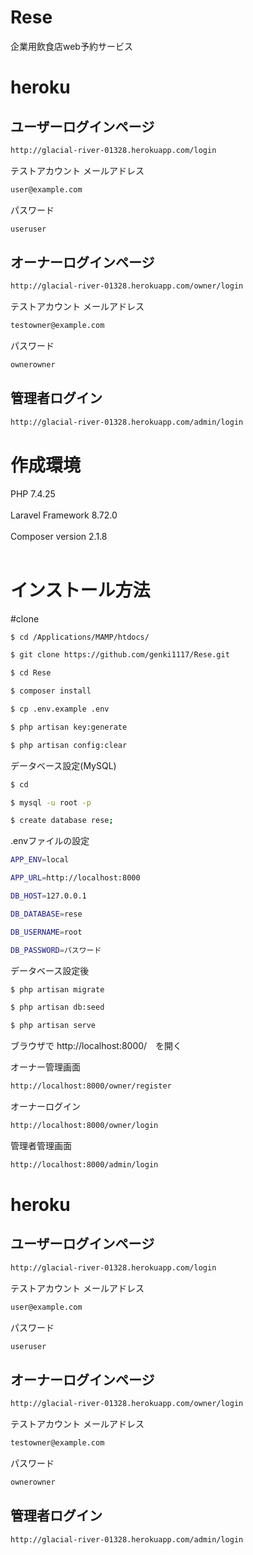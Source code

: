# Rese
企業用飲食店web予約サービス<br>

# heroku
## ユーザーログインページ
```bash
http://glacial-river-01328.herokuapp.com/login
```
テストアカウント
メールアドレス
```bash
user@example.com
```
パスワード
```bash
useruser
```

## オーナーログインページ
```bash
http://glacial-river-01328.herokuapp.com/owner/login
```
テストアカウント
メールアドレス
```bash
testowner@example.com
```
パスワード
```bash
ownerowner
```
## 管理者ログイン
```bash
http://glacial-river-01328.herokuapp.com/admin/login
```


# 作成環境
PHP 7.4.25<br><br>
Laravel Framework 8.72.0<br><br>
Composer version 2.1.8<br><br>

# インストール方法

#clone
```bash
$ cd /Applications/MAMP/htdocs/

$ git clone https://github.com/genki1117/Rese.git

$ cd Rese

$ composer install

$ cp .env.example .env

$ php artisan key:generate

$ php artisan config:clear
```


データベース設定(MySQL)

```bash
$ cd

$ mysql -u root -p

$ create database rese;
```


.envファイルの設定
```bash
APP_ENV=local

APP_URL=http://localhost:8000

DB_HOST=127.0.0.1

DB_DATABASE=rese

DB_USERNAME=root

DB_PASSWORD=パスワード
```

データベース設定後
```bash
$ php artisan migrate

$ php artisan db:seed

$ php artisan serve
```

ブラウザで http://localhost:8000/　を開く


オーナー管理画面
```bash
http://localhost:8000/owner/register
```
オーナーログイン
```bash
http://localhost:8000/owner/login
```
管理者管理画面
```bash
http://localhost:8000/admin/login
```

# heroku
## ユーザーログインページ
```bash
http://glacial-river-01328.herokuapp.com/login
```
テストアカウント
メールアドレス
```bash
user@example.com
```
パスワード
```bash
useruser
```

## オーナーログインページ
```bash
http://glacial-river-01328.herokuapp.com/owner/login
```
テストアカウント
メールアドレス
```bash
testowner@example.com
```
パスワード
```bash
ownerowner
```
## 管理者ログイン
```bash
http://glacial-river-01328.herokuapp.com/admin/login
```

